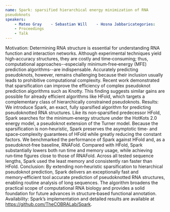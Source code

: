 ```yaml
---
name: Spark: sparsified hierarchical energy minimization of RNA
pseudoknots
speakers:
	- Mateo Gray	- Sebastian Will	- Hosna Jabbaricategories:
	- Proceedings
	- Talk
---
```


Motivation:
Determining RNA structure is essential for understanding
RNA function and interaction networks. Although
experimental techniques yield high‑accuracy structures,
they are costly and time‑consuming; thus, computational
approaches--especially minimum‑free‑energy (MFE) prediction
algorithms--are indispensable. Accurately predicting
pseudoknots, however, remains challenging because their
inclusion usually leads to prohibitive computational
complexity. Recent work demonstrated that sparsification
can improve the efficiency of complex pseudoknot prediction
algorithms such as Knotty. This finding suggests similar
gains are possible for already efficient algorithms like
HFold, which targets a complementary class of
hierarchically constrained pseudoknots.
Results:
We introduce Spark, an exact, fully sparsified algorithm
for predicting pseudoknotted RNA structures. Like its
non‑sparsified predecessor HFold, Spark searches for the
minimum‑energy structure under the HotKots 2.0 energy
model, a pseudoknot extension of the Turner model. Because
the sparsification is non‑heuristic, Spark preserves the
asymptotic time‑ and space‑complexity guarantees of HFold
while greatly reducing the constant factors. We benchmarked
the performance of Spark against HFold and, as a
pseudoknot‑free baseline, RNAFold. Compared with HFold,
Spark substantially lowers both run time and memory usage,
while achieving run‑time figures close to those of RNAFold.
Across all tested sequence lengths, Spark used the least
memory and consistently ran faster than HFold.
Conclusion:
By extending non‑heuristic sparsification to hierarchical
pseudoknot prediction, Spark delivers an exceptionally fast
and memory‑efficient tool accurate prediction of
pseudoknotted RNA structures, enabling routine analysis of
long sequences. The algorithm broadens the practical scope
of computational RNA biology and provides a solid
foundation for future advances in structure‑based
functional annotation.
Availability:
Spark’s implementation and detailed results are available
at https://github.com/TheCOBRALab/Spark.